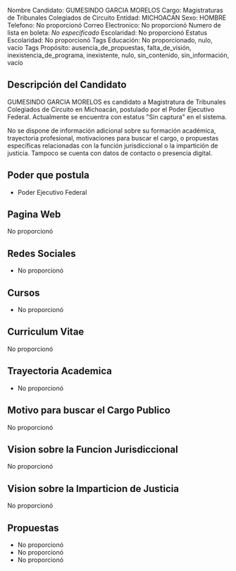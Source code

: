 Nombre Candidato: GUMESINDO GARCIA MORELOS
Cargo: Magistraturas de Tribunales Colegiados de Circuito
Entidad: MICHOACAN
Sexo: HOMBRE
Telefono: No proporcionó
Correo Electronico: No proporcionó
Numero de lista en boleta: *No especificado*
Escolaridad: No proporcionó
Estatus Escolaridad: No proporcionó
Tags Educación: No proporcionado, nulo, vacío
Tags Propósito: ausencia_de_propuestas, falta_de_visión, inexistencia_de_programa, inexistente, nulo, sin_contenido, sin_información, vacío


## Descripción del Candidato 

GUMESINDO GARCIA MORELOS es candidato a Magistratura de Tribunales Colegiados de Circuito en Michoacán, postulado por el Poder Ejecutivo Federal. Actualmente se encuentra con estatus "Sin captura" en el sistema.

No se dispone de información adicional sobre su formación académica, trayectoria profesional, motivaciones para buscar el cargo, o propuestas específicas relacionadas con la función jurisdiccional o la impartición de justicia. Tampoco se cuenta con datos de contacto o presencia digital.


## Poder que postula

- Poder Ejecutivo Federal


## Pagina Web

No proporcionó


## Redes Sociales

- No proporcionó


## Cursos

- No proporcionó


## Curriculum Vitae

No proporcionó


## Trayectoria Academica

- No proporcionó


## Motivo para buscar el Cargo Publico

No proporcionó


## Vision sobre la Funcion Jurisdiccional

No proporcionó


## Vision sobre la Imparticion de Justicia

No proporcionó


## Propuestas

- No proporcionó
- No proporcionó
- No proporcionó


